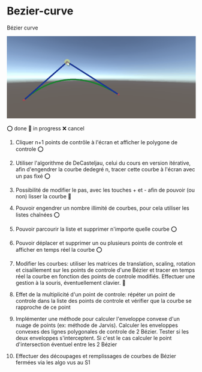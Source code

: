 # Bezier-curve
Bézier curve


![drag image](.gitressources\GIF\bezier.gif)

:o: done :pushpin: in progress :x: cancel

1) Cliquer n+1 points de contrôle à l'écran et afficher le polygone de controle :o:

2) Utiliser l'algorithme de DeCasteljau, celui du cours en version itérative, afin d'engendrer la courbe dedegré n, tracer cette courbe à l'écran avec un pas fixé :o:

3) Possibilité de modifier le pas, avec les touches + et - afin de pouvoir (ou non) lisser la courbe :pushpin:

4) Pouvoir engendrer un nombre illimité de courbes, pour cela utiliser les listes chaînées :o:

5) Pouvoir parcourir la liste et supprimer n'importe quelle courbe :o:

6) Pouvoir déplacer et supprimer un ou plusieurs points de controle et afficher en temps réel la courbe :o:

7) Modifier les courbes: utiliser les matrices de translation, scaling, rotation et cisaillement sur les points de controle d'une Bézier et tracer en temps réel la courbe en fonction des points de controle modifiés. Effectuer une gestion à la souris, éventuellement clavier. :pushpin:

8) Effet de la multiplicité d'un point de controle: répéter un point de controle dans la liste des points de controle et vérifier que la courbe se rapproche de ce point

9) Implémenter une méthode pour calculer l'enveloppe convexe d'un nuage de points (ex: méthode de Jarvis). Calculer les enveloppes convexes des lignes polygonales de controle de 2 Bézier. Tester si les deux enveloppes s'interceptent. Si c'est le cas calculer le point d'intersection éventuel entre les 2 Bézier

10) Effectuer des découpages et remplissages de courbes de Bézier fermées via les algo vus au S1